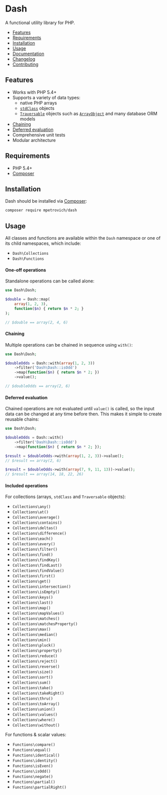 Dash
====
A functional utility library for PHP.

- [Features](#features)
- [Requirements](#requirements)
- [Installation](#installation)
- [Usage](#usage)
- [Documentation](docs/index.html)
- [Changelog](CHANGELOG.md)
- [Contributing](CONTRIBUTING.md)


Features
--------
- Works with PHP 5.4+
- Supports a variety of data types:
	- native PHP arrays
	- [`stdClass`](http://php.net/manual/en/reserved.classes.php) objects
	- [`Traversable`](http://php.net/manual/en/class.traversable.php) objects such as [`ArrayObject`](http://php.net/manual/en/class.arrayobject.php) and many database ORM models
- [Chaining](#chaining)
- [Deferred evaluation](#deferred-evaluation)
- Comprehensive unit tests
- Modular architecture


Requirements
------------
- PHP 5.4+
- [Composer](https://getcomposer.org/)


Installation
------------
Dash should be installed via [Composer](https://getcomposer.org/):
```sh
composer require mpetrovich/dash
```


Usage
-----
All classes and functions are available within the `Dash` namespace or one of its child namespaces, which include:
- `Dash\Collections`
- `Dash\Functions`


#### One-off operations
Standalone operations can be called alone:

```php
use Dash\Dash;

$double = Dash::map(
	array(1, 2, 3),
	function($n) { return $n * 2; }
);

// $double == array(2, 4, 6)
```


#### Chaining
Multiple operations can be chained in sequence using `with()`:

```php
use Dash\Dash;

$doubleOdds = Dash::with(array(1, 2, 3))
	->filter('Dash\Dash::isOdd')
	->map(function($n) { return $n * 2; })
	->value();

// $doubleOdds == array(2, 6)
```


#### Deferred evaluation
Chained operations are not evaluated until `value()` is called, so the input data can be changed at any time before then. This makes it simple to create reusable chains:
```php
use Dash\Dash;

$doubleOdds = Dash::with()
	->filter('Dash\Dash::isOdd')
	->map(function($n) { return $n * 2; });

$result = $doubleOdds->with(array(1, 2, 3))->value();
// $result == array(2, 6)

$result = $doubleOdds->with(array(7, 9, 11, 13))->value();
// $result == array(14, 18, 22, 26)
```


#### Included operations
For collections (arrays, `stdClass` and `Traversable` objects):

- `Collections\any()`
- `Collections\at()`
- `Collections\average()`
- `Collections\contains()`
- `Collections\deltas()`
- `Collections\difference()`
- `Collections\each()`
- `Collections\every()`
- `Collections\filter()`
- `Collections\find()`
- `Collections\findKey()`
- `Collections\findLast()`
- `Collections\findValue()`
- `Collections\first()`
- `Collections\get()`
- `Collections\intersection()`
- `Collections\isEmpty()`
- `Collections\keys()`
- `Collections\last()`
- `Collections\map()`
- `Collections\mapValues()`
- `Collections\matches()`
- `Collections\matchesProperty()`
- `Collections\max()`
- `Collections\median()`
- `Collections\min()`
- `Collections\pluck()`
- `Collections\property()`
- `Collections\reduce()`
- `Collections\reject()`
- `Collections\reverse()`
- `Collections\size()`
- `Collections\sort()`
- `Collections\sum()`
- `Collections\take()`
- `Collections\takeRight()`
- `Collections\thru()`
- `Collections\toArray()`
- `Collections\union()`
- `Collections\values()`
- `Collections\where()`
- `Collections\without()`

For functions & scalar values:

- `Functions\compare()`
- `Functions\equal()`
- `Functions\identical()`
- `Functions\identity()`
- `Functions\isEven()`
- `Functions\isOdd()`
- `Functions\negate()`
- `Functions\partial()`
- `Functions\partialRight()`
